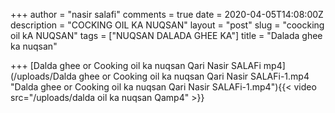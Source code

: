 +++
author = "nasir salafi"
comments = true
date = 2020-04-05T14:08:00Z
description = "COCKING OIL KA NUQSAN"
layout = "post"
slug = "coocking oil kA NUQSAN"
tags = ["NUQSAN DALADA GHEE KA"]
title = "Dalada ghee ka nuqsan"

+++
[Dalda ghee or Cooking oil ka nuqsan Qari Nasir SALAFi mp4](/uploads/Dalda ghee or Cooking oil ka nuqsan Qari Nasir SALAFi-1.mp4 "Dalda ghee or Cooking oil ka nuqsan Qari Nasir SALAFi-1.mp4"){{< video src="/uploads/dalda oil ka nuqsan Qamp4" >}}